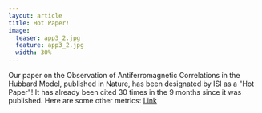 ```yaml
---
layout: article
title: Hot Paper!
image:
  teaser: app3_2.jpg
  feature: app3_2.jpg
  width: 30%
---
```



Our paper on the Observation of Antiferromagnetic Correlations in the Hubbard Model, published in Nature, has been designated by ISI as a "Hot Paper"!   It has already been cited 30 times in the 9 months since it was published.  Here are some other metrics: [Link](http://www.nature.com/nature/journal/v519/n7542/nature14223/metrics)

